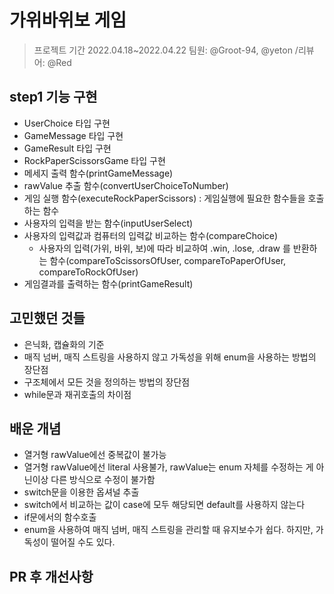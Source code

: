 # 가위바위보 게임
> 프로젝트 기간 2022.04.18~2022.04.22 팀원: @Groot-94, @yeton /리뷰어: @Red
## step1 기능 구현
- UserChoice 타입 구현
- GameMessage 타입 구현
- GameResult 타입 구현
- RockPaperScissorsGame 타입 구현
- 메세지 출력 함수(printGameMessage)
- rawValue 추출 함수(convertUserChoiceToNumber)
- 게임 실행 함수(executeRockPaperScissors) : 게임실행에 필요한 함수들을 호출하는 함수
- 사용자의 입력을 받는 함수(inputUserSelect)
- 사용자의 입력값과 컴퓨터의 입력값 비교하는 함수(compareChoice)
    - 사용자의 입력(가위, 바위, 보)에 따라 비교하여 .win, .lose, .draw 를 반환하는 함수(compareToScissorsOfUser, compareToPaperOfUser, compareToRockOfUser)
- 게임결과를 출력하는 함수(printGameResult)
  
## 고민했던 것들

- 은닉화, 캡슐화의 기준
- 매직 넘버, 매직 스트링을 사용하지 않고 가독성을 위해 enum을 사용하는 방법의 장단점 
- 구조체에서 모든 것을 정의하는 방법의 장단점
- while문과 재귀호출의 차이점

## 배운 개념

- 열거형 rawValue에선 중복값이 불가능
- 열거형 rawValue에선 literal 사용불가, rawValue는 enum 자체를 수정하는 게 아닌이상 다른 방식으로 수정이 불가함
- switch문을 이용한 옵셔널 추출
- switch에서 비교하는 값이 case에 모두 해당되면 default를 사용하지 않는다
- if문에서의 함수호출
- enum을 사용하여 매직 넘버, 매직 스트링을 관리할 때 유지보수가 쉽다. 하지만, 가독성이 떨어질 수도 있다.

## PR 후 개선사항

